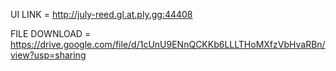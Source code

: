 UI LINK = http://july-reed.gl.at.ply.gg:44408

FILE DOWNLOAD = https://drive.google.com/file/d/1cUnU9ENnQCKKb6LLLTHoMXfzVbHvaRBn/view?usp=sharing
